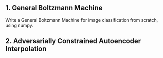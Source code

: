 ## 1. General Boltzmann Machine
Write a General Boltzmann Machine for image classification from scratch, using numpy.
## 2. Adversarially Constrained Autoencoder Interpolation

